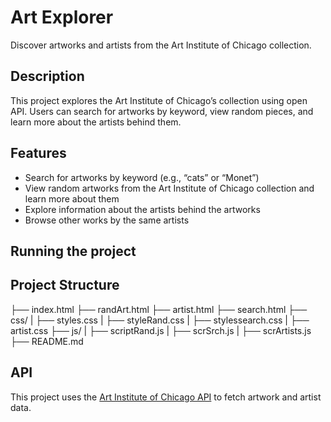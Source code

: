 # Art Explorer
Discover artworks and artists from the Art Institute of Chicago collection.

## Description
This project explores the Art Institute of Chicago’s collection using open API. Users can search for artworks by keyword, view random pieces, and learn more about the artists behind them.

## Features
- Search for artworks by keyword (e.g., “cats” or “Monet”)  
- View random artworks from the Art Institute of Chicago collection and learn more about them  
- Explore information about the artists behind the artworks  
- Browse other works by the same artists

## Running the project


## Project Structure
├── index.html
├── randArt.html
├── artist.html
├── search.html
├── css/
|  ├── styles.css
|  ├── styleRand.css
|  ├── stylessearch.css
|  ├── artist.css
├── js/
|  ├── scriptRand.js
|  ├── scrSrch.js
|  ├── scrArtists.js
├── README.md

## API
This project uses the [Art Institute of Chicago API](https://api.artic.edu/docs/) to fetch artwork and artist data.
